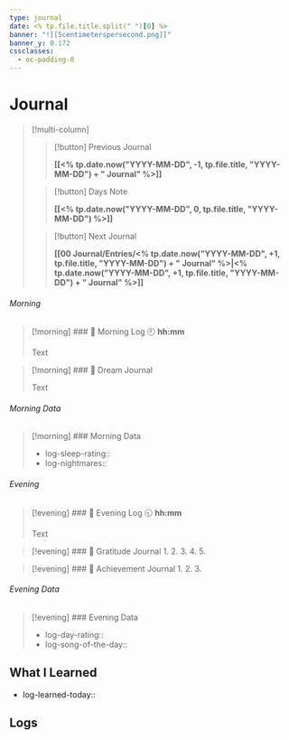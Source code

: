 ```yaml
---
type: journal
date: <% tp.file.title.split(" ")[0] %>
banner: "![[5centimeterspersecond.png]]"
banner_y: 0.172
cssclasses:
  - oc-padding-0
---
```

# Journal

> [!multi-column]
>> [!button]
>> Previous Journal
>> 
>> **[[<% tp.date.now("YYYY-MM-DD", -1, tp.file.title, "YYYY-MM-DD") + " Journal" %>]]**
>
>> [!button]
>> Days Note
>> 
>> **[[<% tp.date.now("YYYY-MM-DD", 0, tp.file.title, "YYYY-MM-DD") %>]]**
>
>> [!button]
>> Next Journal
>> 
>> **[[00 Journal/Entries/<% tp.date.now("YYYY-MM-DD", +1, tp.file.title, "YYYY-MM-DD") + " Journal" %>|<% tp.date.now("YYYY-MM-DD", +1, tp.file.title, "YYYY-MM-DD") + " Journal" %>]]** 

###### Morning
> [!morning] ### 🌅 Morning Log
> 🕘 **hh:mm**
> 
> Text

> [!morning] ### 💭 Dream Journal
> 
> Text
###### Morning Data

> [!morning] ### Morning Data
> - log-sleep-rating::
> - log-nightmares:: 

###### Evening
> [!evening] ### 🌇 Evening Log
> 🕤 **hh:mm**
> 
> Text

> [!evening] ### 🙏 Gratitude Journal
> 1.
> 2.
> 3.
> 4.
> 5.

> [!evening] ### 👑 Achievement Journal
> 1.
> 2.
> 3.

###### Evening Data

> [!evening] ### Evening Data
> - log-day-rating::
> - log-song-of-the-day::

## What I Learned
- log-learned-today:: 

## Logs

